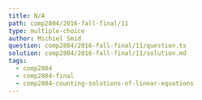 ```yaml
---
title: N/A
path: comp2804/2016-fall-final/11
type: multiple-choice
author: Michiel Smid
question: comp2804/2016-fall-final/11/question.ts
solution: comp2804/2016-fall-final/11/solution.md
tags:
  - comp2804
  - comp2804-final
  - comp2804-counting-solutions-of-linear-equations
---
```

